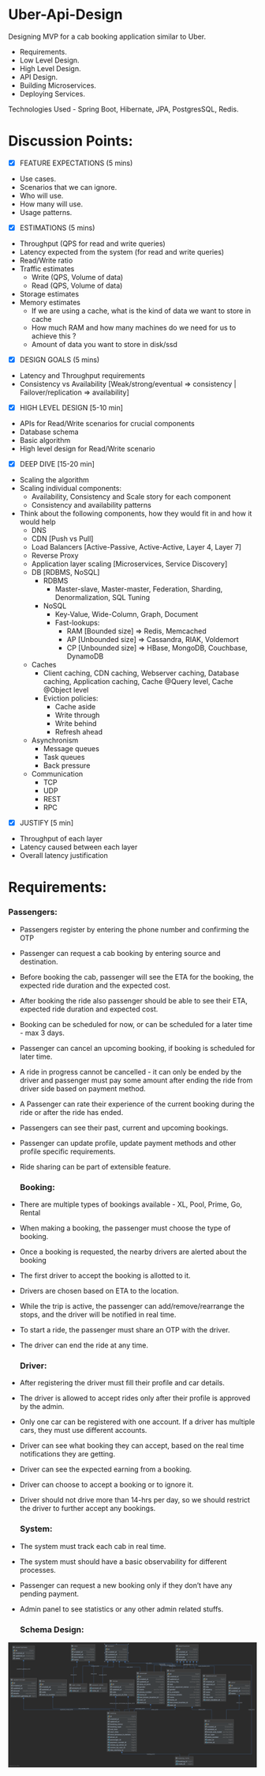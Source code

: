 # Uber-Api-Design
Designing MVP for a cab booking application similar to Uber.

* Requirements.
* Low Level Design.
* High Level Design.
* API Design.
* Building Microservices.
* Deploying Services.

Technologies Used - Spring Boot, Hibernate, JPA, PostgresSQL, Redis.

# Discussion Points:

- [x] FEATURE EXPECTATIONS (5 mins)
- Use cases.
- Scenarios that we can ignore.
- Who will use.
- How many will use.
- Usage patterns.
- [x] ESTIMATIONS (5 mins)
- Throughput (QPS for read and write queries)
- Latency expected from the system (for read and write queries)
- Read/Write ratio
- Traffic estimates
	- Write (QPS, Volume of data)
	- Read  (QPS, Volume of data)
- Storage estimates
- Memory estimates
	- If we are using a cache, what is the kind of data we want to store in cache
	- How much RAM and how many machines do we need for us to achieve this ?
	- Amount of data you want to store in disk/ssd
- [x] DESIGN GOALS (5 mins)
- Latency and Throughput requirements
- Consistency vs Availability  [Weak/strong/eventual => consistency | Failover/replication => availability]
- [x] HIGH LEVEL DESIGN [5-10 min]
- APIs for Read/Write scenarios for crucial components
- Database schema
- Basic algorithm
- High level design for Read/Write scenario
- [x] DEEP DIVE [15-20 min]
- Scaling the algorithm
- Scaling individual components: 
	- Availability, Consistency and Scale story for each component
	- Consistency and availability patterns
- Think about the following components, how they would fit in and how it would help
	- DNS
	- CDN [Push vs Pull]
	- Load Balancers [Active-Passive, Active-Active, Layer 4, Layer 7]
	- Reverse Proxy
	- Application layer scaling [Microservices, Service Discovery]
	- DB [RDBMS, NoSQL]
		- RDBMS 
		    - Master-slave, Master-master, Federation, Sharding, Denormalization, SQL Tuning
		- NoSQL
		    - Key-Value, Wide-Column, Graph, Document
			- Fast-lookups:
			    - RAM  [Bounded size] => Redis, Memcached
			    - AP [Unbounded size] => Cassandra, RIAK, Voldemort
			    - CP [Unbounded size] => HBase, MongoDB, Couchbase, DynamoDB
	- Caches
		- Client caching, CDN caching, Webserver caching, Database caching, Application caching, Cache @Query level, Cache @Object level
		- Eviction policies:
			- Cache aside
			- Write through
			- Write behind
			- Refresh ahead
	- Asynchronism
		- Message queues
		- Task queues
		- Back pressure
	- Communication
		- TCP
		- UDP
		- REST
		- RPC
- [x] JUSTIFY [5 min]
- Throughput of each layer
- Latency caused between each layer
- Overall latency justification

# Requirements:

  ### Passengers: 

* Passengers register by entering the phone number and confirming the OTP
* Passenger can request a cab booking by entering source and destination.
* Before booking the cab, passenger will see the ETA for the booking, the expected ride duration and the expected cost.
* After booking the ride also passenger should be able to see their ETA, expected ride duration and expected cost.
* Booking can be scheduled for now, or can be scheduled for a later time - max 3 days.
* Passenger can cancel an upcoming booking, if booking is scheduled for later time.
* A ride in progress cannot be cancelled - it can only be ended by the driver and passenger must pay some amount after ending the ride from driver side based on payment method.
* A Passenger can rate their experience of the current booking during the ride or after the ride has ended.
* Passengers can see their past, current and upcoming bookings.
* Passenger can update profile, update payment methods and other profile specific requirements.
* Ride sharing can be part of extensible feature.

  ### Booking:

* There are multiple types of bookings available - XL, Pool, Prime, Go, Rental
* When making a booking, the passenger must choose the type of booking.
* Once a booking is requested, the nearby drivers are alerted about the booking 
* The first driver to accept the booking is allotted to it.
* Drivers are chosen based on ETA to the location.
* While the trip is active, the passenger can add/remove/rearrange the stops, and the driver will be notified in real time.
* To start a ride, the passenger must share an OTP with the driver.
* The driver can end the ride at any time.

  ### Driver:
* After registering the driver must fill their profile and car details.
* The driver is allowed to accept rides only after their profile is approved by the admin.
* Only one car can be registered with one account. If a driver has multiple cars, they must use different accounts.
* Driver can see what booking they can accept, based on the real time notifications they are getting.
* Driver can see the expected earning from a booking.
* Driver can choose to accept a booking or to ignore it.
* Driver should not drive more than 14-hrs per day, so we should restrict the driver to further accept any bookings.

  ### System:
* The system must track each cab in real time.
* The system must should have a basic observability for different processes.
* Passenger can request a new booking only if they don’t have any pending payment.
* Admin panel to see statistics or any other admin related stuffs.


  ### Schema Design:

![](./uber_uml.png)



